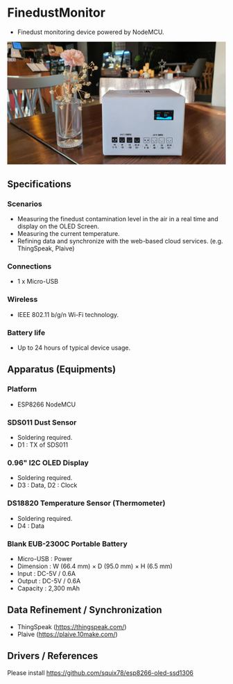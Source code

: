 # FinedustMonitor
* Finedust monitoring device powered by NodeMCU. 

![Final Product](20191212_085317.jpg)

## Specifications
### Scenarios
* Measuring the finedust contamination level in the air in a real time and display on the OLED Screen. 
* Measuring the current temperature.
* Refining data and synchronize with the web-based cloud services. (e.g. ThingSpeak, Plaive) 

### Connections
* 1 x Micro-USB

### Wireless
* IEEE 802.11 b/g/n Wi-Fi technology.

### Battery life 
* Up to 24 hours of typical device usage.

## Apparatus (Equipments)
### Platform
* ESP8266 NodeMCU

### SDS011 Dust Sensor
* Soldering required.
* D1 : TX of SDS011

### 0.96" I2C OLED Display 
* Soldering required.
* D3 : Data, D2 : Clock

### DS18820 Temperature Sensor (Thermometer)
* Soldering required.
* D4 : Data

### Blank EUB-2300C Portable Battery
* Micro-USB : Power 
* Dimension : W (66.4 mm) × D (95.0 mm) × H (6.5 mm) 
* Input : DC-5V / 0.6A
* Output : DC-5V / 0.6A
* Capacity : 2,300 mAh

## Data Refinement / Synchronization
* ThingSpeak (https://thingspeak.com/)
* Plaive (https://plaive.10make.com/)

## Drivers / References
Please install https://github.com/squix78/esp8266-oled-ssd1306
